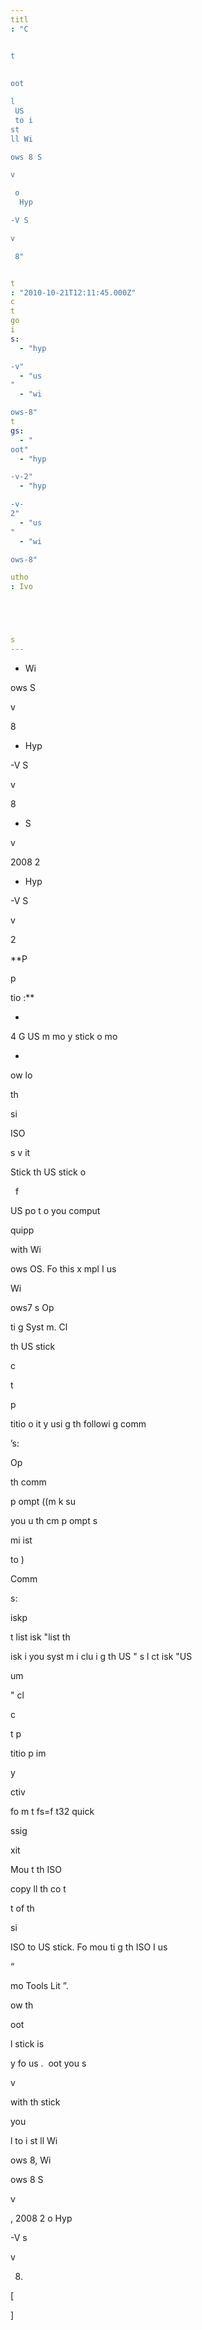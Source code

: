 ```yaml
---
titl
: "C


t
 
 
oot

l
 US
 to i
st
ll Wi

ows 8 S

v

 o
  Hyp

-V S

v

 8"


t
: "2010-10-21T12:11:45.000Z"
c
t
go
i
s: 
  - "hyp

-v"
  - "us
"
  - "wi

ows-8"
t
gs: 
  - "
oot"
  - "hyp

-v-2"
  - "hyp

-v-
2"
  - "us
"
  - "wi

ows-8"

utho
: Ivo 





s
---
```


- Wi

ows S

v

 8

- Hyp

-V S

v

 8

- S

v

 2008 
2

- Hyp

-V S

v

 
2




 **P

p


tio
:**

- 



 4 G
 US
 m
mo
y stick o
 mo



- 
ow
lo

 th
 

si


 ISO 


 s
v
 it

Stick th
 US
 stick o
 
  f


 US
 po
t o
 you
 comput

 
quipp

 with 
 Wi

ows OS. Fo
 this 
x
mpl
 I us

 Wi

ows7 
s Op


ti
g Syst
m. Cl


 th
 US
 stick 


 c


t
 
 p

titio
 o
 it 
y usi
g th
 followi
g comm


’s:

Op

 th
 comm


 p
ompt ((m
k
 su

 you 
u
 th
 cm
 p
ompt 
s 

mi
ist

to
)

Comm


s:


iskp

t 
list 
isk "list th
 
isk i
 you
 syst
m i
clu
i
g th
 US
"
s
l
ct 
isk "US
 
um


"
cl



c


t
 p

titio
 p
im

y

ctiv

fo
m
t fs=f
t32 quick

ssig


xit

Mou
t th
 ISO  


 copy 
ll th
 co
t

t of th
 

si


 ISO to US
 stick. Fo
 mou
ti
g th
 ISO I us

 “


mo
 Tools Lit
”.


ow th
 
oot

l
 stick is 



y fo
 us
.  
oot you
 s

v

 with th
 stick 


 you
 

l
 to i
st
ll Wi

ows 8, Wi

ows 8 S

v

, 2008 
2 o
 Hyp

-V s

v

 8.

  
\[








\]






